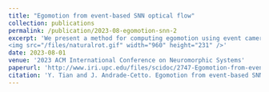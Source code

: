 ```yaml
---
title: "Egomotion from event-based SNN optical flow"
collection: publications
permalink: /publication/2023-08-egomotion-snn-2
excerpt: 'We present a method for computing egomotion using event cameras with a pre-trained optical flow spiking neural network (SNN). To address the aperture problem encountered in the sparse and noisy normal flow of the initial SNN layers, our method includes a sliding-window bin-based pooling layer that computes a fused full flow estimate. To add robustness to noisy flow estimates, instead of computing the egomotion from vector averages, our method optimizes the intersection of constraints. The method also includes a RANSAC step to robustly deal with outlier flow estimates in the pooling layer. We validate our approach on both simulated and real scenes and compare our results favorably to the state-of-the-art methods. However, our method may be sensitive to datasets and motion speeds different from those used for training, limiting its generalizability.
<img src="/files/naturalrot.gif" width="960" height="231" />'
date: 2023-08-01
venue: '2023 ACM International Conference on Neuromorphic Systems'
paperurl: 'http://www.iri.upc.edu/files/scidoc/2747-Egomotion-from-event-based-SNN-optical-flow.pdf'
citation: 'Y. Tian and J. Andrade-Cetto. Egomotion from event-based SNN optical flow, 2023 ACM International Conference on Neuromorphic Systems, 2023, Santa Fe, NM, USA, pp. 8:1-8.'
---
```



